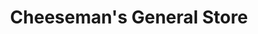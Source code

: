 ---
title: "Cheeseman's General Store"
url: /rockwell/cheesemans-general-store/
shop: convenience
---